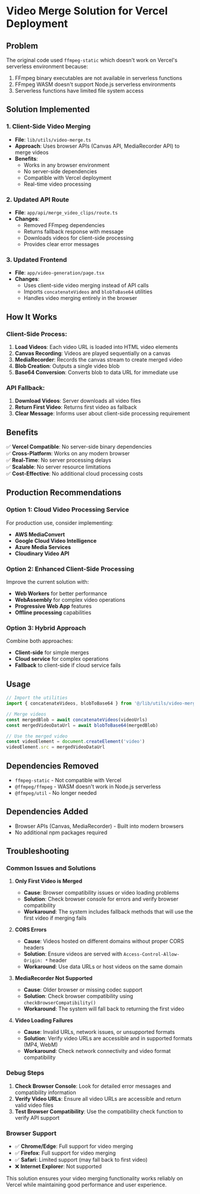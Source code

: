 # Video Merge Solution for Vercel Deployment

## Problem
The original code used `ffmpeg-static` which doesn't work on Vercel's serverless environment because:
1. FFmpeg binary executables are not available in serverless functions
2. FFmpeg WASM doesn't support Node.js serverless environments
3. Serverless functions have limited file system access

## Solution Implemented

### 1. Client-Side Video Merging
- **File**: `lib/utils/video-merge.ts`
- **Approach**: Uses browser APIs (Canvas API, MediaRecorder API) to merge videos
- **Benefits**: 
  - Works in any browser environment
  - No server-side dependencies
  - Compatible with Vercel deployment
  - Real-time video processing

### 2. Updated API Route
- **File**: `app/api/merge_video_clips/route.ts`
- **Changes**:
  - Removed FFmpeg dependencies
  - Returns fallback response with message
  - Downloads videos for client-side processing
  - Provides clear error messages

### 3. Updated Frontend
- **File**: `app/video-generation/page.tsx`
- **Changes**:
  - Uses client-side video merging instead of API calls
  - Imports `concatenateVideos` and `blobToBase64` utilities
  - Handles video merging entirely in the browser

## How It Works

### Client-Side Process:
1. **Load Videos**: Each video URL is loaded into HTML video elements
2. **Canvas Recording**: Videos are played sequentially on a canvas
3. **MediaRecorder**: Records the canvas stream to create merged video
4. **Blob Creation**: Outputs a single video blob
5. **Base64 Conversion**: Converts blob to data URL for immediate use

### API Fallback:
1. **Download Videos**: Server downloads all video files
2. **Return First Video**: Returns first video as fallback
3. **Clear Message**: Informs user about client-side processing requirement

## Benefits

✅ **Vercel Compatible**: No server-side binary dependencies  
✅ **Cross-Platform**: Works on any modern browser  
✅ **Real-Time**: No server processing delays  
✅ **Scalable**: No server resource limitations  
✅ **Cost-Effective**: No additional cloud processing costs  

## Production Recommendations

### Option 1: Cloud Video Processing Service
For production use, consider implementing:
- **AWS MediaConvert**
- **Google Cloud Video Intelligence**
- **Azure Media Services**
- **Cloudinary Video API**

### Option 2: Enhanced Client-Side Processing
Improve the current solution with:
- **Web Workers** for better performance
- **WebAssembly** for complex video operations
- **Progressive Web App** features
- **Offline processing** capabilities

### Option 3: Hybrid Approach
Combine both approaches:
- **Client-side** for simple merges
- **Cloud service** for complex operations
- **Fallback** to client-side if cloud service fails

## Usage

```typescript
// Import the utilities
import { concatenateVideos, blobToBase64 } from '@/lib/utils/video-merge'

// Merge videos
const mergedBlob = await concatenateVideos(videoUrls)
const mergedVideoDataUrl = await blobToBase64(mergedBlob)

// Use the merged video
const videoElement = document.createElement('video')
videoElement.src = mergedVideoDataUrl
```

## Dependencies Removed
- `ffmpeg-static` - Not compatible with Vercel
- `@ffmpeg/ffmpeg` - WASM doesn't work in Node.js serverless
- `@ffmpeg/util` - No longer needed

## Dependencies Added
- Browser APIs (Canvas, MediaRecorder) - Built into modern browsers
- No additional npm packages required

## Troubleshooting

### Common Issues and Solutions

1. **Only First Video is Merged**
   - **Cause**: Browser compatibility issues or video loading problems
   - **Solution**: Check browser console for errors and verify browser compatibility
   - **Workaround**: The system includes fallback methods that will use the first video if merging fails

2. **CORS Errors**
   - **Cause**: Videos hosted on different domains without proper CORS headers
   - **Solution**: Ensure videos are served with `Access-Control-Allow-Origin: *` header
   - **Workaround**: Use data URLs or host videos on the same domain

3. **MediaRecorder Not Supported**
   - **Cause**: Older browser or missing codec support
   - **Solution**: Check browser compatibility using `checkBrowserCompatibility()`
   - **Workaround**: The system will fall back to returning the first video

4. **Video Loading Failures**
   - **Cause**: Invalid URLs, network issues, or unsupported formats
   - **Solution**: Verify video URLs are accessible and in supported formats (MP4, WebM)
   - **Workaround**: Check network connectivity and video format compatibility

### Debug Steps

1. **Check Browser Console**: Look for detailed error messages and compatibility information
2. **Verify Video URLs**: Ensure all video URLs are accessible and return valid video files
3. **Test Browser Compatibility**: Use the compatibility check function to verify API support

### Browser Support

- ✅ **Chrome/Edge**: Full support for video merging
- ✅ **Firefox**: Full support for video merging  
- ✅ **Safari**: Limited support (may fall back to first video)
- ❌ **Internet Explorer**: Not supported

This solution ensures your video merging functionality works reliably on Vercel while maintaining good performance and user experience. 